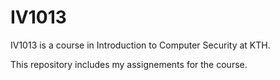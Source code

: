 # IV1013

IV1013 is a course in Introduction to Computer Security at KTH. 

This repository includes my assignements for the course.
